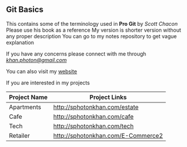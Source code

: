 ## Git Basics

This contains some of the terminology used in
**Pro Git** by *Scott Chacon*
Please use his book as a reference
My version is shorter version without any proper description
You can go to my notes repository to get vague explanation


If you have any concerns please connect with me through 
*khan.photon@gmail.com*

You can also visit my 
[website](http://sphotonkhan.com)

If you are interested in my projects

Project Name | Project Links
------------ | ------------------------------
Apartments | http://sphotonkhan.com/estate
Cafe | http://sphotonkhan.com/cafe
Tech | http://sphotonkhan.com/tech
Retailer | http://sphotonkhan.com/E-Commerce2
